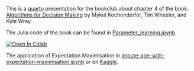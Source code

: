 This is a [quarto](https://quarto.org/) presentation for the bookclub about chapter 4 of the book:
[Algorithms for Decision Making](https://github.com/algorithmsbooks/decisionmaking)
by Mykel Kochenderfer, Tim Wheeler, and Kyle Wray.

The Julia code of the book can be found in [Parameter_learning.ipynb](Parameter_learning.ipynb).

[![Open In Colab](https://colab.research.google.com/assets/colab-badge.svg)](https://github.com/cast42/chapter4_parameter_learning/blob/main/Parameter_learning.ipynb)

The application of Expectation Maximisation in [impute-age-with-expectation-maximisation.ipynb](impute-age-with-expectation-maximisation.ipynb) or on [Kaggle](https://www.kaggle.com/cast42/impute-age-with-expectation-maximisation).